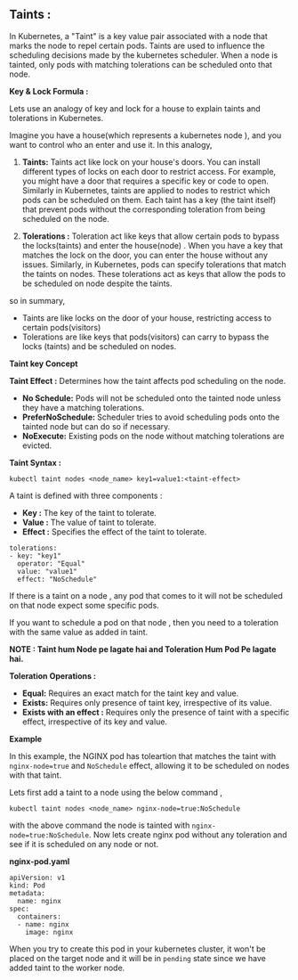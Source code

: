 


## **Taints :**

In Kubernetes, a "Taint" is a key value pair associated with a node that marks the node to repel certain pods. Taints are used to influence the scheduling decisions made by the kubernetes scheduler. When a node is tainted, only pods with matching tolerations can be scheduled onto that node. 

**Key & Lock Formula :** 

Lets use an analogy of key and lock for a house to explain taints and tolerations in Kubernetes. 


Imagine you have a house(which represents a kubernetes node ), and you want to control who an enter and use it.  In this analogy, 

1. **Taints:** Taints act like lock on your house's doors. You can install different types of locks on each door to restrict access. For example, you might have a door that requires a specific key or code to open. Similarly in Kubernetes, taints are applied to nodes to restrict which pods can be scheduled on them. Each taint has a key (the taint itself) that prevent pods without the corresponding toleration from being scheduled on the node. 


2. **Tolerations :** Toleration act like keys that allow certain pods to bypass the locks(taints) and enter the house(node) . When you have a key that matches the lock on the door, you can enter the house without any issues. Similarly, in Kubernetes, pods can specify tolerations that match the taints on nodes. These tolerations act as keys that allow the pods to be scheduled on node despite the taints. 


so in summary, 

* Taints are like locks on the door of your house, restricting access to certain pods(visitors)
* Tolerations are like keys that pods(visitors) can carry to bypass the locks (taints) and be scheduled on nodes. 



**Taint key Concept** 

**Taint Effect :** Determines how the taint affects pod scheduling on the node. 

* **No Schedule:** Pods will not be scheduled onto the tainted node unless they have a matching tolerations. 
* **PreferNoSchedule:** Scheduler tries to avoid scheduling pods onto the tainted node but can do so if necessary. 
* **NoExecute:** Existing pods on the node without matching tolerations are evicted. 


**Taint Syntax :** 

```
kubectl taint nodes <node_name> key1=value1:<taint-effect>
```



A taint is defined with three components : 

* **Key :** The key of the taint to tolerate. 
* **Value :** The value of taint to tolerate. 
* **Effect :** Specifies the effect of the taint to tolerate. 


```
tolerations: 
- key: "key1"
  operator: "Equal"
  value: "value1"
  effect: "NoSchedule"
```


If there is a taint on a node , any pod that comes to it will not be scheduled on that node expect some specific pods.

If you want to schedule a pod on that node , then you need to a toleration with the same value as added in taint.


**NOTE :  Taint hum Node pe lagate hai and Toleration Hum Pod Pe lagate hai.** 


**Toleration Operations :**  
* **Equal:** Requires an exact match for the taint key and value. 
* **Exists:** Requires only presence of taint key, irrespective of its value. 
* **Exists with an effect :** Requires only the presence of taint with a specific effect, irrespective of its key and value. 

**Example**

In this example, the NGINX pod has toleartion that matches the taint with `nginx-node=true` and `NoSchedule` effect, allowing it to be scheduled on nodes with that taint. 

Lets first add a taint to a node using the below command , 

```
kubectl taint nodes <node_name> nginx-node=true:NoSchedule
```


with the above command the node is tainted with `nginx-node=true:NoSchedule`. 
Now lets create nginx pod without any toleration and see if it is scheduled on any node or not. 

**nginx-pod.yaml**

```
apiVersion: v1
kind: Pod
metadata:
  name: nginx
spec:
  containers:
  - name: nginx
    image: nginx
```


When you try to create this pod in your kubernetes cluster, it won't be placed on the target node and it will be in `pending` state since we have added taint to the worker node. 
